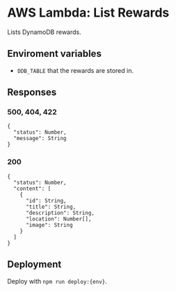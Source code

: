 # AWS Lambda: List Rewards

Lists DynamoDB rewards.

## Enviroment variables

* `DDB_TABLE` that the rewards are stored in.

## Responses

### 500, 404, 422
```
{
  "status": Number,
  "message": String
}
```
### 200
```
{
  "status": Number,
  "content": [
    {
      "id": String,
      "title": String,
      "description": String,
      "location": Number[],
      "image": String
    }
  ]
}
```

## Deployment
Deploy with `npm run deploy:{env}`.

